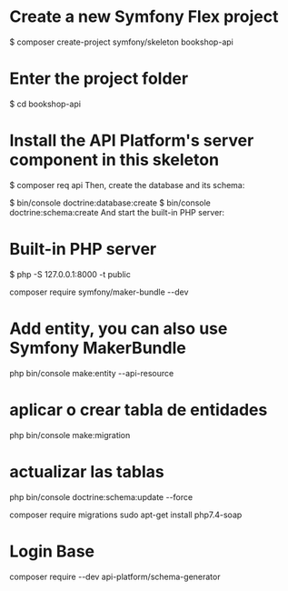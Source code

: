 # Create a new Symfony Flex project
$ composer create-project symfony/skeleton bookshop-api
# Enter the project folder
$ cd bookshop-api
# Install the API Platform's server component in this skeleton
$ composer req api
Then, create the database and its schema:

$ bin/console doctrine:database:create
$ bin/console doctrine:schema:create
And start the built-in PHP server:

# Built-in PHP server
$ php -S 127.0.0.1:8000 -t public

composer require symfony/maker-bundle --dev
# Add entity, you can also use Symfony MakerBundle
php bin/console make:entity --api-resource



# aplicar o crear tabla de entidades
php bin/console make:migration
# actualizar las tablas
php bin/console doctrine:schema:update --force

composer require migrations
sudo apt-get install php7.4-soap

# Login Base
composer require --dev api-platform/schema-generator